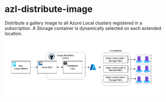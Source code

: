 # azl-distribute-image
Distribute a gallery image to all Azure Local clusters registered in a subscription. A Storage container is dynamically selected on each extended location.

![alt text](files/img.png)
